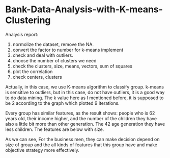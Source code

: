 # Bank-Data-Analysis-with-K-means-Clustering

Analysis report:

1.	normolize the dataset, remove the NA.
2.	convert the factor to number for k-means implement 
3.	check and deal with outliers.
4.	choose the number of clusters we need 
5.	check the clusters, size, means, vectors, sum of squares
6.	plot the correlation 
7.	check centers, clusters 

Actually, in this case, we use K-means algorithm to classify group. 
k-means is sensitive to outliers, but in this case, do not have outliers, it is a good way to do data mining.
The k value here as I mentioned before, it is supposed to be 2 according to the graph which plotted 9 iterations.

Every group has similar features, as the result shows:
people who is 62 years old, their income higher, and the number of the children they have also a little bit more than other generation. 
The 42 age generation they have less children. The features are below with size.

As we can see, For the business men, they can make decision depend on size of group and the all kinds of features that this group have and make objective strategy more effectively.


